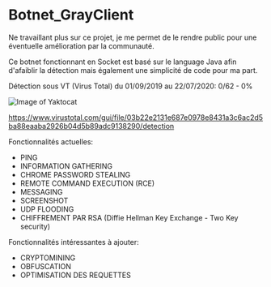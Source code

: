 # Botnet_GrayClient

Ne travaillant plus sur ce projet, je me permet de le rendre public pour une éventuelle amélioration par la communauté.

Ce botnet fonctionnant en Socket est basé sur le language Java afin d'afaiblir la détection mais également une simplicité de code pour ma part.

Détection sous VT (Virus Total) du 01/09/2019 au 22/07/2020: 0/62 - 0%

![Image of Yaktocat](https://i.ibb.co/CJ6xMdG/Screenshot-1.png)

https://www.virustotal.com/gui/file/03b22e2131e687e0978e8431a3c6ac2d5ba88eaaba2926b04d5b89adc9138290/detection

Fonctionnalités actuelles:
  - PING
  - INFORMATION GATHERING
  - CHROME PASSWORD STEALING
  - REMOTE COMMAND EXECUTION (RCE)
  - MESSAGING
  - SCREENSHOT
  - UDP FLOODING
  - CHIFFREMENT PAR RSA (Diffie Hellman Key Exchange - Two Key security)
  
Fonctionnalités intéressantes à ajouter:
  - CRYPTOMINING
  - OBFUSCATION
  - OPTIMISATION DES REQUETTES
